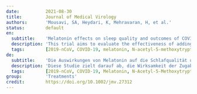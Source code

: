 ```yaml
---
date:          2021-08-30
title:         Journal of Medical Virology
authors:       'Mousavi, SA, Heydari, K, Mehravaran, H, et al.'
status:        default
en:
  subtitle:    'Melatonin effects on sleep quality and outcomes of COVID-19 patients: An open-label, randomized, controlled trial'
  description: 'This trial aims to evaluate the effectiveness of adding melatonin to the treatment protocol of hospitalized coronavirus disease 2019 (COVID-19) patients. This was an open-label, randomized controlled clinical trial in hospitalized COVID-19 patients. Patients were randomized into a treatment arm receiving melatonin plus standard care or a control arm receiving standard care alone. The trial’s primary endpoint was sleep quality examined by the Leeds Sleep Evaluation Questionnaire (LSEQ). The trial’s secondary endpoints were symptoms alleviation by Day 7, intensive care unit admission, 10-day mortality, white blood cell count, lymphocyte count, C-reactive protein status, and peripheral capillary oxygen saturation. Ninety-six patients were recruited and allocated to either the melatonin arm (n = 48) or control arm (n = 48). Baseline characteristics were similar across treatment arms. There was no significant difference in symptoms on Day 7. The mean of the LSEQ scores was significantly higher in the melatonin group. There was no significant difference in laboratory data, except for blood oxygen saturation, which has improved significantly in the melatonin group compared with the control group. This clinical trial study showed that the combination of oral melatonin tablets and standard treatment could substantially improve sleep quality and blood oxygen saturation in hospitalized COVID-19 patients.'
  tags:        [2019-nCoV, COVID-19, melatonin, N-acetyl-5-methoxytryptamine, SARS-CoV-2, sleep quality]
de:
  subtitle:    'Die Auswirkungen von Melatonin auf die Schlafqualität und die Ergebnisse von COVID-19-Patienten: Eine offene, randomisierte, kontrollierte Studie'
  description: 'Diese Studie zielt darauf ab, die Wirksamkeit der Zugabe von Melatonin zum Behandlungsprotokoll von hospitalisierten Patienten mit der Coronavirus-Krankheit 2019 (COVID-19) zu bewerten. Es handelte sich um eine offene, randomisierte, kontrollierte klinische Studie bei hospitalisierten COVID-19-Patienten. Die Patienten wurden nach dem Zufallsprinzip einem Behandlungsarm zugeteilt, der Melatonin plus Standardbehandlung erhielt, oder einem Kontrollarm, der nur die Standardbehandlung erhielt. Der primäre Endpunkt der Studie war die Schlafqualität, die mit dem Leeds Sleep Evaluation Questionnaire (LSEQ) untersucht wurde. Die sekundären Endpunkte der Studie waren die Linderung der Symptome bis zum siebten Tag, die Aufnahme auf die Intensivstation, die 10-Tage-Mortalität, die Anzahl der weißen Blutkörperchen, die Lymphozytenzahl, der Status des C-reaktiven Proteins und die periphere kapillare Sauerstoffsättigung. Sechsundneunzig Patienten wurden rekrutiert und entweder dem Melatonin-Arm (n = 48) oder dem Kontrollarm (n = 48) zugeteilt. Die Ausgangsdaten waren in allen Behandlungsgruppen ähnlich. Es gab keinen signifikanten Unterschied bei den Symptomen an Tag 7. Der Mittelwert der LSEQ-Scores war in der Melatonin-Gruppe signifikant höher. Bei den Labordaten gab es keine signifikanten Unterschiede, mit Ausnahme der Sauerstoffsättigung im Blut, die sich in der Melatonin-Gruppe im Vergleich zur Kontrollgruppe signifikant verbessert hat. Diese klinische Studie hat gezeigt, dass die Kombination aus oralen Melatonin-Tabletten und Standardbehandlung die Schlafqualität und die Sauerstoffsättigung im Blut bei hospitalisierten COVID-19-Patienten erheblich verbessern kann.' 
  tags:        [2019-nCoV, COVID-19, Melatonin, N-Acetyl-5-Methoxytryptamin, SARS-CoV-2, Schlafqualität]
group:         'Treatments'
credit:        https://doi.org/10.1002/jmv.27312
---
```

